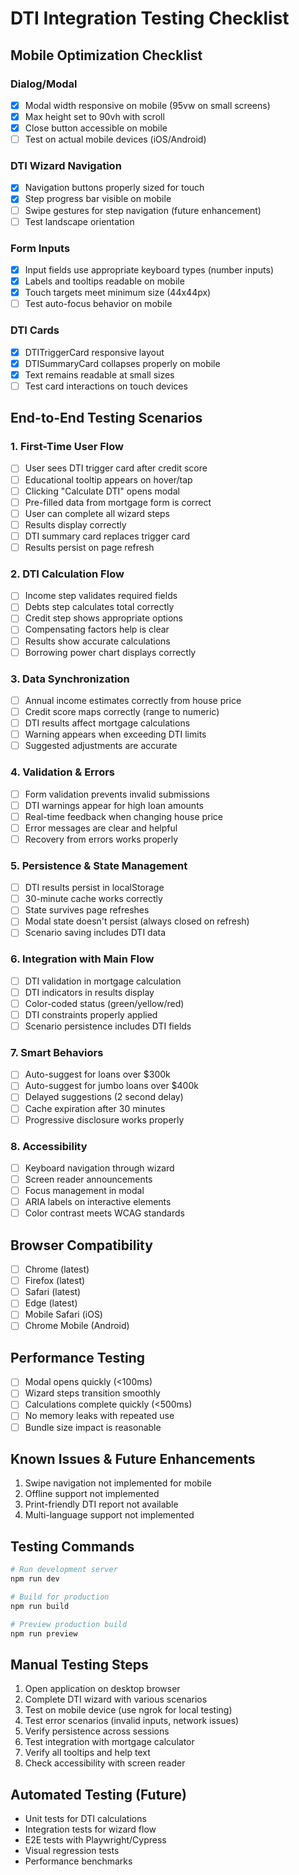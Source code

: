 # DTI Integration Testing Checklist

## Mobile Optimization Checklist

### Dialog/Modal
- [x] Modal width responsive on mobile (95vw on small screens)
- [x] Max height set to 90vh with scroll
- [x] Close button accessible on mobile
- [ ] Test on actual mobile devices (iOS/Android)

### DTI Wizard Navigation
- [x] Navigation buttons properly sized for touch
- [x] Step progress bar visible on mobile
- [ ] Swipe gestures for step navigation (future enhancement)
- [ ] Test landscape orientation

### Form Inputs
- [x] Input fields use appropriate keyboard types (number inputs)
- [x] Labels and tooltips readable on mobile
- [x] Touch targets meet minimum size (44x44px)
- [ ] Test auto-focus behavior on mobile

### DTI Cards
- [x] DTITriggerCard responsive layout
- [x] DTISummaryCard collapses properly on mobile
- [x] Text remains readable at small sizes
- [ ] Test card interactions on touch devices

## End-to-End Testing Scenarios

### 1. First-Time User Flow
- [ ] User sees DTI trigger card after credit score
- [ ] Educational tooltip appears on hover/tap
- [ ] Clicking "Calculate DTI" opens modal
- [ ] Pre-filled data from mortgage form is correct
- [ ] User can complete all wizard steps
- [ ] Results display correctly
- [ ] DTI summary card replaces trigger card
- [ ] Results persist on page refresh

### 2. DTI Calculation Flow
- [ ] Income step validates required fields
- [ ] Debts step calculates total correctly
- [ ] Credit step shows appropriate options
- [ ] Compensating factors help is clear
- [ ] Results show accurate calculations
- [ ] Borrowing power chart displays correctly

### 3. Data Synchronization
- [ ] Annual income estimates correctly from house price
- [ ] Credit score maps correctly (range to numeric)
- [ ] DTI results affect mortgage calculations
- [ ] Warning appears when exceeding DTI limits
- [ ] Suggested adjustments are accurate

### 4. Validation & Errors
- [ ] Form validation prevents invalid submissions
- [ ] DTI warnings appear for high loan amounts
- [ ] Real-time feedback when changing house price
- [ ] Error messages are clear and helpful
- [ ] Recovery from errors works properly

### 5. Persistence & State Management
- [ ] DTI results persist in localStorage
- [ ] 30-minute cache works correctly
- [ ] State survives page refreshes
- [ ] Modal state doesn't persist (always closed on refresh)
- [ ] Scenario saving includes DTI data

### 6. Integration with Main Flow
- [ ] DTI validation in mortgage calculation
- [ ] DTI indicators in results display
- [ ] Color-coded status (green/yellow/red)
- [ ] DTI constraints properly applied
- [ ] Scenario persistence includes DTI fields

### 7. Smart Behaviors
- [ ] Auto-suggest for loans over $300k
- [ ] Auto-suggest for jumbo loans over $400k
- [ ] Delayed suggestions (2 second delay)
- [ ] Cache expiration after 30 minutes
- [ ] Progressive disclosure works properly

### 8. Accessibility
- [ ] Keyboard navigation through wizard
- [ ] Screen reader announcements
- [ ] Focus management in modal
- [ ] ARIA labels on interactive elements
- [ ] Color contrast meets WCAG standards

## Browser Compatibility
- [ ] Chrome (latest)
- [ ] Firefox (latest)
- [ ] Safari (latest)
- [ ] Edge (latest)
- [ ] Mobile Safari (iOS)
- [ ] Chrome Mobile (Android)

## Performance Testing
- [ ] Modal opens quickly (<100ms)
- [ ] Wizard steps transition smoothly
- [ ] Calculations complete quickly (<500ms)
- [ ] No memory leaks with repeated use
- [ ] Bundle size impact is reasonable

## Known Issues & Future Enhancements
1. Swipe navigation not implemented for mobile
2. Offline support not implemented
3. Print-friendly DTI report not available
4. Multi-language support not implemented

## Testing Commands
```bash
# Run development server
npm run dev

# Build for production
npm run build

# Preview production build
npm run preview
```

## Manual Testing Steps
1. Open application on desktop browser
2. Complete DTI wizard with various scenarios
3. Test on mobile device (use ngrok for local testing)
4. Test error scenarios (invalid inputs, network issues)
5. Verify persistence across sessions
6. Test integration with mortgage calculator
7. Verify all tooltips and help text
8. Check accessibility with screen reader

## Automated Testing (Future)
- Unit tests for DTI calculations
- Integration tests for wizard flow
- E2E tests with Playwright/Cypress
- Visual regression tests
- Performance benchmarks